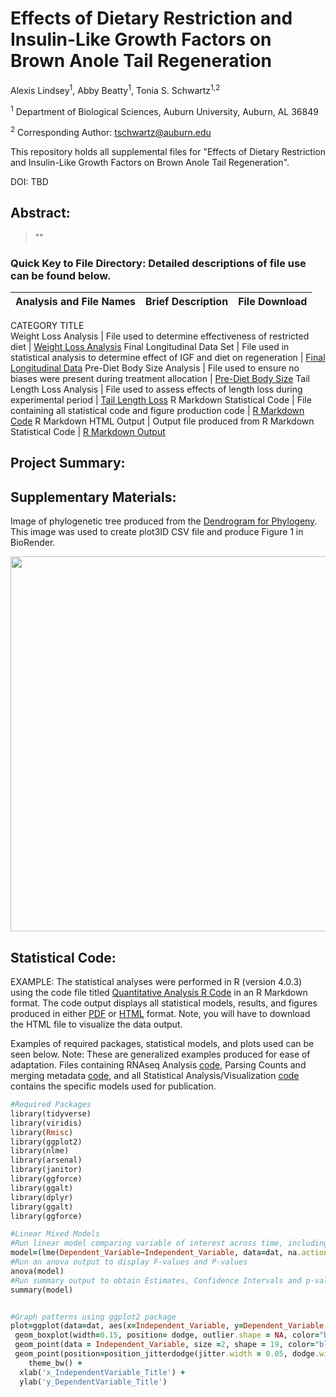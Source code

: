 # Effects of Dietary Restriction and Insulin-Like Growth Factors on Brown Anole Tail Regeneration 
 
 Alexis Lindsey<sup>1</sup>, Abby Beatty<sup>1</sup>, Tonia S. Schwartz<sup>1,2</sup>
 
<sup>1</sup> Department of Biological Sciences, Auburn University, Auburn, AL 36849 

<sup>2</sup> Corresponding Author: tschwartz@auburn.edu 

This repository holds all supplemental files for "Effects of Dietary Restriction and Insulin-Like Growth Factors on Brown Anole Tail Regeneration".

DOI: TBD


## Abstract: 
> ""

### Quick Key to File Directory: Detailed descriptions of file use can be found below.
Analysis and File Names| Brief Description | File Download
-------------------------------------|------------------------------------ | -----------------------------------------------------
CATEGORY TITLE                   
Weight Loss Analysis           | File used to determine effectiveness of restricted diet | [Weight Loss Analysis](WL.analysis.csv)
Final Longitudinal Data Set    | File used in statistical analysis to determine effect of IGF and diet on regeneration | [Final Longitudinal Data](R.analysis.currated.csc)
Pre-Diet Body Size Analysis    | File used to ensure no biases were present during treatment allocation | [Pre-Diet Body Size](Pre.Diet.Measures.csv)
Tail Length Loss Analysis      | File used to assess effects of length loss during experimental period  | [Tail Length Loss](LengthLossAnalysis.csv)
R Markdown Statistical Code    | File containing all statistical code and figure production code        | [R Markdown Code](Regeneration.Diet.IGFs_currated_data.Rmd)
R Markdown HTML Output         | Output file produced from R Markdown Statistical Code    | [R Markdown Output](Regeneration.Diet.IGFs_Final_currated_data.html)

## Project Summary: 
> 

## Supplementary Materials: 


Image of phylogenetic tree produced from the [Dendrogram for Phylogeny](amniota_2.txt). This image was used to create plot3ID CSV file and produce Figure 1 in BioRender.

<img src="Amniota_tree.jpeg" width="600">



## Statistical Code:

EXAMPLE: The statistical analyses were performed in R (version 4.0.3) using the code file titled [Quantitative Analysis R Code](CrossSpecGraph_Final.Rmd) in an R Markdown format. The code output displays all statistical models, results, and figures produced in either [PDF](CrossSpecGraph_Final.pdf) or [HTML](CrossSpecGraph_Final.html) format. Note, you will have to download the HTML file to visualize the data output. 

Examples of required packages, statistical models, and plots used can be seen below. Note: These are generalized examples produced for ease of adaptation.  Files containing RNAseq Analysis [code](q.down_trim_map_Carnivora.sh), Parsing Counts and merging metadata [code](MergingCounts_toMetadata_2021-06-10.R), and all Statistical Analysis/Visualization [code](CrossSpecGraph_Final.Rmd) contains the specific models used for publication.

```ruby
#Required Packages
library(tidyverse)
library(viridis)
library(Rmisc)
library(ggplot2)
library(nlme)
library(arsenal)
library(janitor)
library(ggforce)
library(ggalt)
library(dplyr)
library(ggalt)
library(ggforce)

#Linear Mixed Models
#Run linear model comparing variable of interest across time, including Content as a random effect variable to account for triplicate replication in qPCR runs.
model=(lme(Dependent_Variable~Independent_Variable, data=dat, na.action=na.omit, random=~1|Content))
#Run an anova output to display F-values and P-values
anova(model)
#Run summary output to obtain Estimates, Confidence Intervals and p-values
summary(model)


#Graph patterns using ggplot2 package
plot=ggplot(data=dat, aes(x=Independent_Variable, y=Dependent_Variable, fill=GeneTarger)) + geom_violin(trim=F, position=dodge, scale="width") + 
 geom_boxplot(width=0.15, position= dodge, outlier.shape = NA, color="black") +
 geom_point(data = Independent_Variable, size =2, shape = 19, color="black", position=position_dodge(width=0.6)) +
 geom_point(position=position_jitterdodge(jitter.width = 0.05, dodge.width = 0.6), size=1, alpha=0.5, aes(group= GeneTarget),   color="white") + 
    theme_bw() +
  xlab('x_IndependentVariable_Title') +
  ylab('y_DependentVariable_Title')
```



